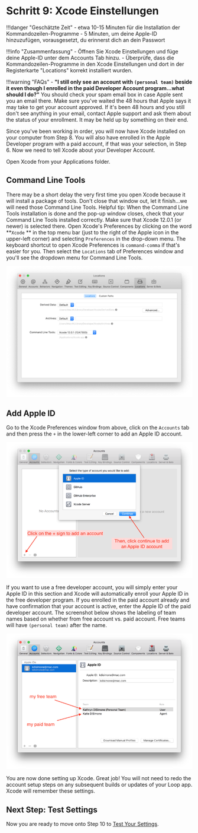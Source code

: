 # Schritt 9: Xcode Einstellungen

!!!danger "Geschätzte Zeit"
    - etwa 10-15 Minuten für die Installation der Kommandozeilen-Programme
    - 5 Minuten, um deine Apple-ID hinzuzufügen, vorausgesetzt, du erinnerst dich an dein Passwort

!!!info "Zusammenfassung"
    - Öffnen Sie Xcode Einstellungen und füge deine Apple-ID unter dem Accounts Tab hinzu.
    - Überprüfe, dass die Kommandozeilen-Programme in den Xcode Einstellungen und dort in der Registerkarte "Locations" korrekt installiert wurden.

!!!warning "FAQs"
    - **"I still only see an account with `(personal team)` beside it even though I enrolled in the paid Developer Account program...what should I do?"** You should check your spam email box in case Apple sent you an email there. Make sure you've waited the 48 hours that Apple says it may take to get your account approved. If it's been 48 hours and you still don't see anything in your email, contact Apple support and ask them about the status of your enrollment. It may be held up by something on their end.

Since you've been working in order, you will now have Xcode installed on your computer from Step 8. You will also have enrolled in the Apple Developer program with a paid account, if that was your selection, in Step 6. Now we need to tell Xcode about your Developer Account.

Open Xcode from your Applications folder.

## Command Line Tools

There may be a short delay the very first time you open Xcode because it will install a package of tools. Don't close that window out, let it finish...we will need those Command Line Tools. Helpful tip: When the Command Line Tools installation is done and the pop-up window closes, check that your Command Line Tools installed correctly. Make sure that Xcode 12.0.1 (or newer) is selected there. Open Xcode's Preferences by clicking on the word **`Xcode` ** in the top menu bar (just to the right of the Apple icon in the upper-left corner) and selecting `Preferences` in the drop-down menu. The keyboard shortcut to open Xcode Preferences is `command-comma` if that's easier for you. Then select the `Locations` tab of Preferences window and you'll see the dropdown menu for Command Line Tools.

![img/command-line-error-3.png](img/command-line-error-3.png)

## Add Apple ID

Go to the Xcode Preferences window from above, click on the `Accounts` tab and then press the `+` in the lower-left corner to add an Apple ID account.

![img/xcode_account.png](img/xcode_account.png)

If you want to use a free developer account, you will simply enter your Apple ID in this section and Xcode will automatically enroll your Apple ID in the free developer program. If you enrolled in the paid account already and have confirmation that your account is active, enter the Apple ID of the paid developer account. The screenshot below shows the labeling of team names based on whether from free account vs. paid account. Free teams will have `(personal team)` after the name.

![img/apple_id.png](img/apple_id.png)

You are now done setting up Xcode.  Great job!  You will not need to redo the account setup steps on any subsequent builds or updates of your Loop app.  Xcode will remember these settings.

## Next Step: Test Settings

Now you are ready to move onto Step 10 to [Test Your Settings](step10.md).
